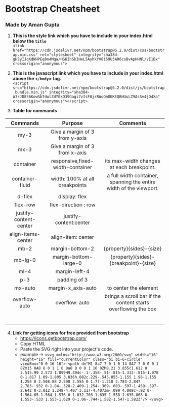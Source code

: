 # Bootstrap Cheatsheet

### Made by Aman Gupta

1. **This is the style link which you have to include in your index.html below the `title`**\
    `<link href="https://cdn.jsdelivr.net/npm/bootstrap@5.2.0/dist/css/bootstrap.min.css" rel="stylesheet" integrity="sha384-gH2yIJqKdNHPEq0n4Mqa/HGKIhSkIHeL5AyhkYV8i59U5AR6csBvApHHNl/vI1Bx" crossorigin="anonymous">`

2. **This is the javascript link which you have to include in your index.html above the `</body`> tag.**\
    `<script src="https://cdn.jsdelivr.net/npm/bootstrap@5.2.0/dist/js/bootstrap.bundle.min.js" integrity="sha384-A3rJD856KowSb7dwlZdYEkO39Gagi7vIsF0jrRAoQmDKKtQBHUuLZ9AsSv4jD4Xa" crossorigin="anonymous"></script>`

3. **Table for commands**

|      **Commands**      |            **Purpose**           |                            **Comments**                            |
|:----------------------:|:--------------------------------:|:------------------------------------------------------------------:|
| my-3                   | Give a margin of 3 from y-axis   |                                                                    |
| mx-3                   | Give a margin of 3 from x-axis   |                                                                    |
| container              | responsive,fixed-width-container | its max-width changes at each breakpoint.                          |
| container-fluid        | width: 100% at all breakpoints   | a full width container, spanning the entire width of the viewport. |
| d-flex                 | display: flex                    |                                                                    |
| flex-row               | flex-direction : row             |                                                                    |
| justify-content-center | justify-content:center           |                                                                    |
| align-items-center     | align-item: center               |                                                                    |
| mb-2                   | margin-bottom-2                  | {property}{sides}-{size}                                           |
| mb-lg-0                | margin-bottom-large-0            | {property}{sides}-{breakpoint}-{size}                              |
| ml-4                   | margin-left-4                    |                                                                    |
| p-3                    | padding of 3                     |                                                                    |
| mx-auto                | margin-x_axis-auto               | to center the element                                              |
| overflow-auto          | overflow: auto                   | brings a scroll bar if the content starts overflowing the box      |
|                        |                                  |                                                                    |
|                        |                                  |                                                                    |
|                        |                                  |                                                                    |
|                        |                                  |                                                                    |
|                        |                                  |                                                                    |
|                        |                                  |                                                                    |

4. **Link for getting icons for free provided from bootstrap**
    - https://icons.getbootstrap.com/
    - Copy HTML
    - Paste the SVG right into your project's code.
    - example -> `<svg xmlns="http://www.w3.org/2000/svg" width="16" height="16" fill="currentColor" class="bi bi-6-circle" viewBox="0 0 16 16">
                <path d="M1 8a7 7 0 1 0 14 0A7 7 0 0 0 1 8Zm15 0A8 8 0 1 1 0 8a8 8 0 0 1 16 0ZM8.21 3.855c1.612 0 2.515.99 2.573 1.899H9.494c-.1-.358-.51-.815-1.312-.815-1.078 0-1.817 1.09-1.805 3.036h.082c.229-.545.855-1.155 1.98-1.155 1.254 0 2.508.88 2.508 2.555 0 1.77-1.218 2.783-2.847 2.783-.932 0-1.84-.328-2.409-1.254-.369-.603-.597-1.459-.597-2.642 0-3.012 1.248-4.407 3.117-4.407Zm-.099 4.008c-.92 0-1.564.65-1.564 1.576 0 1.032.703 1.635 1.558 1.635.868 0 1.553-.533 1.553-1.629 0-1.06-.744-1.582-1.547-1.582Z"/>
                </svg>`
